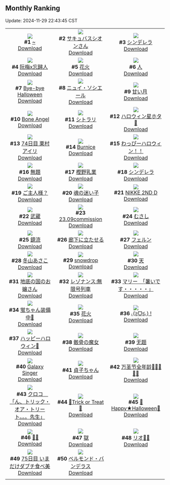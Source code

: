## Monthly Ranking
Update: 2024-11-29 22:43:45 CST

|      |      |      |
| :----: | :----: | :----: |
| ![](https://i.pixiv.re/c/240x480/img-master/img/2024/11/01/00/00/20/123872215_p0_master1200.jpg)<br>**#1** [~](https://www.pixiv.net/artworks/123872215)<br>[Download](https://i.pixiv.re/img-original/img/2024/11/01/00/00/20/123872215_p0.jpg) | ![](https://i.pixiv.re/c/240x480/img-master/img/2024/11/01/00/02/54/123872649_p0_master1200.jpg)<br>**#2** [サキュバスシオンさん](https://www.pixiv.net/artworks/123872649)<br>[Download](https://i.pixiv.re/img-original/img/2024/11/01/00/02/54/123872649_p0.png) | ![](https://i.pixiv.re/c/240x480/img-master/img/2024/11/01/00/00/56/123872366_p0_master1200.jpg)<br>**#3** [シンデレラ](https://www.pixiv.net/artworks/123872366)<br>[Download](https://i.pixiv.re/img-original/img/2024/11/01/00/00/56/123872366_p0.jpg) |
| ![](https://i.pixiv.re/c/240x480/img-master/img/2024/11/01/18/08/50/123893681_p0_master1200.jpg)<br>**#4** [阮梅x忘歸人](https://www.pixiv.net/artworks/123893681)<br>[Download](https://i.pixiv.re/img-original/img/2024/11/01/18/08/50/123893681_p0.jpg) | ![](https://i.pixiv.re/c/240x480/img-master/img/2024/11/01/00/13/58/123873428_p0_master1200.jpg)<br>**#5** [花火](https://www.pixiv.net/artworks/123873428)<br>[Download](https://i.pixiv.re/img-original/img/2024/11/01/00/13/58/123873428_p0.jpg) | ![](https://i.pixiv.re/c/240x480/img-master/img/2024/11/01/00/03/06/123872674_p0_master1200.jpg)<br>**#6** [人](https://www.pixiv.net/artworks/123872674)<br>[Download](https://i.pixiv.re/img-original/img/2024/11/01/00/03/06/123872674_p0.jpg) |
| ![](https://i.pixiv.re/c/240x480/img-master/img/2024/11/01/20/20/00/123897550_p0_master1200.jpg)<br>**#7** [Bye-bye Halloween](https://www.pixiv.net/artworks/123897550)<br>[Download](https://i.pixiv.re/img-original/img/2024/11/01/20/20/00/123897550_p0.jpg) | ![](https://i.pixiv.re/c/240x480/img-master/img/2024/11/01/00/00/21/123872217_p0_master1200.jpg)<br>**#8** [ニュイ・ソシエール](https://www.pixiv.net/artworks/123872217)<br>[Download](https://i.pixiv.re/img-original/img/2024/11/01/00/00/21/123872217_p0.png) | ![](https://i.pixiv.re/c/240x480/img-master/img/2024/11/01/00/00/53/123872359_p0_master1200.jpg)<br>**#9** [甘い月](https://www.pixiv.net/artworks/123872359)<br>[Download](https://i.pixiv.re/img-original/img/2024/11/01/00/00/53/123872359_p0.png) |
| ![](https://i.pixiv.re/c/240x480/img-master/img/2024/10/30/00/20/54/123800575_p0_master1200.jpg)<br>**#10** [Bone Angel](https://www.pixiv.net/artworks/123800575)<br>[Download](https://i.pixiv.re/img-original/img/2024/10/30/00/20/54/123800575_p0.jpg) | ![](https://i.pixiv.re/c/240x480/img-master/img/2024/11/01/00/01/26/123872452_p0_master1200.jpg)<br>**#11** [シトラリ](https://www.pixiv.net/artworks/123872452)<br>[Download](https://i.pixiv.re/img-original/img/2024/11/01/00/01/26/123872452_p0.png) | ![](https://i.pixiv.re/c/240x480/img-master/img/2024/11/01/00/01/52/123872528_p0_master1200.jpg)<br>**#12** [ハロウィン星ホタ🎃](https://www.pixiv.net/artworks/123872528)<br>[Download](https://i.pixiv.re/img-original/img/2024/11/01/00/01/52/123872528_p0.jpg) |
| ![](https://i.pixiv.re/c/240x480/img-master/img/2024/11/01/00/04/44/123872835_p0_master1200.jpg)<br>**#13** [74日目 栗村アイリ](https://www.pixiv.net/artworks/123872835)<br>[Download](https://i.pixiv.re/img-original/img/2024/11/01/00/04/44/123872835_p0.png) | ![](https://i.pixiv.re/c/240x480/img-master/img/2024/11/02/18/55/30/123926060_p0_master1200.jpg)<br>**#14** [Burnice](https://www.pixiv.net/artworks/123926060)<br>[Download](https://i.pixiv.re/img-original/img/2024/11/02/18/55/30/123926060_p0.jpg) | ![](https://i.pixiv.re/c/240x480/img-master/img/2024/11/01/00/00/50/123872351_p0_master1200.jpg)<br>**#15** [わっぴーハロウィン！！](https://www.pixiv.net/artworks/123872351)<br>[Download](https://i.pixiv.re/img-original/img/2024/11/01/00/00/50/123872351_p0.jpg) |
| ![](https://i.pixiv.re/c/240x480/img-master/img/2024/11/01/21/14/47/123899519_p0_master1200.jpg)<br>**#16** [無題](https://www.pixiv.net/artworks/123899519)<br>[Download](https://i.pixiv.re/img-original/img/2024/11/01/21/14/47/123899519_p0.jpg) | ![](https://i.pixiv.re/c/240x480/img-master/img/2024/10/31/00/06/00/123830429_p0_master1200.jpg)<br>**#17** [樫野乳業](https://www.pixiv.net/artworks/123830429)<br>[Download](https://i.pixiv.re/img-original/img/2024/10/31/00/06/00/123830429_p0.png) | ![](https://i.pixiv.re/c/240x480/img-master/img/2024/10/31/14/17/46/123847807_p0_master1200.jpg)<br>**#18** [シンデレラ](https://www.pixiv.net/artworks/123847807)<br>[Download](https://i.pixiv.re/img-original/img/2024/10/31/14/17/46/123847807_p0.jpg) |
| ![](https://i.pixiv.re/c/240x480/img-master/img/2024/11/01/00/02/14/123872573_p0_master1200.jpg)<br>**#19** [ご主人様？](https://www.pixiv.net/artworks/123872573)<br>[Download](https://i.pixiv.re/img-original/img/2024/11/01/00/02/14/123872573_p0.png) | ![](https://i.pixiv.re/c/240x480/img-master/img/2024/11/01/00/18/50/123873703_p0_master1200.jpg)<br>**#20** [魂の迷い子](https://www.pixiv.net/artworks/123873703)<br>[Download](https://i.pixiv.re/img-original/img/2024/11/01/00/18/50/123873703_p0.jpg) | ![](https://i.pixiv.re/c/240x480/img-master/img/2024/11/01/00/30/28/123874289_p0_master1200.jpg)<br>**#21** [NIKKE 2ND  D](https://www.pixiv.net/artworks/123874289)<br>[Download](https://i.pixiv.re/img-original/img/2024/11/01/00/30/28/123874289_p0.jpg) |
| ![](https://i.pixiv.re/c/240x480/img-master/img/2024/11/01/19/13/40/123895507_p0_master1200.jpg)<br>**#22** [武蔵](https://www.pixiv.net/artworks/123895507)<br>[Download](https://i.pixiv.re/img-original/img/2024/11/01/19/13/40/123895507_p0.jpg) | ![](https://i.pixiv.re/c/240x480/img-master/img/2024/11/01/17/52/27/123893051_p0_master1200.jpg)<br>**#23** [23.09commission](https://www.pixiv.net/artworks/123893051)<br>[Download](https://i.pixiv.re/img-original/img/2024/11/01/17/52/27/123893051_p0.jpg) | ![](https://i.pixiv.re/c/240x480/img-master/img/2024/11/01/20/32/40/123897938_p0_master1200.jpg)<br>**#24** [むさし](https://www.pixiv.net/artworks/123897938)<br>[Download](https://i.pixiv.re/img-original/img/2024/11/01/20/32/40/123897938_p0.jpg) |
| ![](https://i.pixiv.re/c/240x480/img-master/img/2024/11/01/18/48/51/123894704_p0_master1200.jpg)<br>**#25** [鏡流](https://www.pixiv.net/artworks/123894704)<br>[Download](https://i.pixiv.re/img-original/img/2024/11/01/18/48/51/123894704_p0.jpg) | ![](https://i.pixiv.re/c/240x480/img-master/img/2024/11/01/00/30/04/123874245_p0_master1200.jpg)<br>**#26** [廊下に立たせる](https://www.pixiv.net/artworks/123874245)<br>[Download](https://i.pixiv.re/img-original/img/2024/11/01/00/30/04/123874245_p0.jpg) | ![](https://i.pixiv.re/c/240x480/img-master/img/2024/10/31/00/19/13/123831309_p0_master1200.jpg)<br>**#27** [フェルン](https://www.pixiv.net/artworks/123831309)<br>[Download](https://i.pixiv.re/img-original/img/2024/10/31/00/19/13/123831309_p0.png) |
| ![](https://i.pixiv.re/c/240x480/img-master/img/2024/10/31/17/00/02/123851330_p0_master1200.jpg)<br>**#28** [冬山あさこ](https://www.pixiv.net/artworks/123851330)<br>[Download](https://i.pixiv.re/img-original/img/2024/10/31/17/00/02/123851330_p0.png) | ![](https://i.pixiv.re/c/240x480/img-master/img/2024/11/01/00/00/25/123872234_p0_master1200.jpg)<br>**#29** [snowdrop](https://www.pixiv.net/artworks/123872234)<br>[Download](https://i.pixiv.re/img-original/img/2024/11/01/00/00/25/123872234_p0.jpg) | ![](https://i.pixiv.re/c/240x480/img-master/img/2024/10/30/01/17/45/123802206_p0_master1200.jpg)<br>**#30** [天](https://www.pixiv.net/artworks/123802206)<br>[Download](https://i.pixiv.re/img-original/img/2024/10/30/01/17/45/123802206_p0.jpg) |
| ![](https://i.pixiv.re/c/240x480/img-master/img/2024/11/01/07/30/04/123882201_p0_master1200.jpg)<br>**#31** [地底の国のお嬢さん](https://www.pixiv.net/artworks/123882201)<br>[Download](https://i.pixiv.re/img-original/img/2024/11/01/07/30/04/123882201_p0.jpg) | ![](https://i.pixiv.re/c/240x480/img-master/img/2024/10/31/18/22/30/123854352_p0_master1200.jpg)<br>**#32** [レゾナンス:無限号列車](https://www.pixiv.net/artworks/123854352)<br>[Download](https://i.pixiv.re/img-original/img/2024/10/31/18/22/30/123854352_p0.jpg) | ![](https://i.pixiv.re/c/240x480/img-master/img/2024/10/30/08/00/05/123807627_p0_master1200.jpg)<br>**#33** [マリー　「暑いです・・・・・」](https://www.pixiv.net/artworks/123807627)<br>[Download](https://i.pixiv.re/img-original/img/2024/10/30/08/00/05/123807627_p0.jpg) |
| ![](https://i.pixiv.re/c/240x480/img-master/img/2024/11/02/18/15/31/123926566_p0_master1200.jpg)<br>**#34** [蛍ちゃん装備中👚](https://www.pixiv.net/artworks/123926566)<br>[Download](https://i.pixiv.re/img-original/img/2024/11/02/18/15/31/123926566_p0.jpg) | ![](https://i.pixiv.re/c/240x480/img-master/img/2024/10/31/18/00/11/123853360_p0_master1200.jpg)<br>**#35** [花火](https://www.pixiv.net/artworks/123853360)<br>[Download](https://i.pixiv.re/img-original/img/2024/10/31/18/00/11/123853360_p0.jpg) | ![](https://i.pixiv.re/c/240x480/img-master/img/2024/11/01/00/05/41/123872912_p0_master1200.jpg)<br>**#36** [৻(≧ᗜ≦৻) !](https://www.pixiv.net/artworks/123872912)<br>[Download](https://i.pixiv.re/img-original/img/2024/11/01/00/05/41/123872912_p0.png) |
| ![](https://i.pixiv.re/c/240x480/img-master/img/2024/11/01/00/00/31/123872271_p0_master1200.jpg)<br>**#37** [ハッピーハロウィン🎃](https://www.pixiv.net/artworks/123872271)<br>[Download](https://i.pixiv.re/img-original/img/2024/11/01/00/00/31/123872271_p0.jpg) | ![](https://i.pixiv.re/c/240x480/img-master/img/2024/10/30/13/21/36/123812254_p0_master1200.jpg)<br>**#38** [骸骨の魔女](https://www.pixiv.net/artworks/123812254)<br>[Download](https://i.pixiv.re/img-original/img/2024/10/30/13/21/36/123812254_p0.jpg) | ![](https://i.pixiv.re/c/240x480/img-master/img/2024/10/30/14/56/11/123813671_p0_master1200.jpg)<br>**#39** [无题](https://www.pixiv.net/artworks/123813671)<br>[Download](https://i.pixiv.re/img-original/img/2024/10/30/14/56/11/123813671_p0.png) |
| ![](https://i.pixiv.re/c/240x480/img-master/img/2024/11/03/01/18/37/123940775_p0_master1200.jpg)<br>**#40** [Galaxy Singer](https://www.pixiv.net/artworks/123940775)<br>[Download](https://i.pixiv.re/img-original/img/2024/11/03/01/18/37/123940775_p0.png) | ![](https://i.pixiv.re/c/240x480/img-master/img/2024/10/30/19/51/34/123820308_p0_master1200.jpg)<br>**#41** [貞子ちゃん](https://www.pixiv.net/artworks/123820308)<br>[Download](https://i.pixiv.re/img-original/img/2024/10/30/19/51/34/123820308_p0.jpg) | ![](https://i.pixiv.re/c/240x480/img-master/img/2024/11/01/00/01/30/123872465_p0_master1200.jpg)<br>**#42** [万圣节全年龄🎃🎃🎃🎃🎃](https://www.pixiv.net/artworks/123872465)<br>[Download](https://i.pixiv.re/img-original/img/2024/11/01/00/01/30/123872465_p0.jpg) |
| ![](https://i.pixiv.re/c/240x480/img-master/img/2024/11/03/08/00/08/123946427_p0_master1200.jpg)<br>**#43** [クロコ　「ん、トリック・オア・トリート。。。先生」](https://www.pixiv.net/artworks/123946427)<br>[Download](https://i.pixiv.re/img-original/img/2024/11/03/08/00/08/123946427_p0.jpg) | ![](https://i.pixiv.re/c/240x480/img-master/img/2024/10/31/11/49/40/123844597_p0_master1200.jpg)<br>**#44** [🎃Trick or Treat👻](https://www.pixiv.net/artworks/123844597)<br>[Download](https://i.pixiv.re/img-original/img/2024/10/31/11/49/40/123844597_p0.jpg) | ![](https://i.pixiv.re/c/240x480/img-master/img/2024/11/01/00/00/33/123872280_p0_master1200.jpg)<br>**#45** [🎃Happy★Halloween🎃](https://www.pixiv.net/artworks/123872280)<br>[Download](https://i.pixiv.re/img-original/img/2024/11/01/00/00/33/123872280_p0.png) |
| ![](https://i.pixiv.re/c/240x480/img-master/img/2024/10/31/00/08/08/123830636_p0_master1200.jpg)<br>**#46** [💛🖤](https://www.pixiv.net/artworks/123830636)<br>[Download](https://i.pixiv.re/img-original/img/2024/10/31/00/08/08/123830636_p0.png) | ![](https://i.pixiv.re/c/240x480/img-master/img/2024/11/03/00/30/06/123939353_p0_master1200.jpg)<br>**#47** [獄](https://www.pixiv.net/artworks/123939353)<br>[Download](https://i.pixiv.re/img-original/img/2024/11/03/00/30/06/123939353_p0.jpg) | ![](https://i.pixiv.re/c/240x480/img-master/img/2024/10/31/00/01/06/123829806_p0_master1200.jpg)<br>**#48** [リオ🎃🖤](https://www.pixiv.net/artworks/123829806)<br>[Download](https://i.pixiv.re/img-original/img/2024/10/31/00/01/06/123829806_p0.png) |
| ![](https://i.pixiv.re/c/240x480/img-master/img/2024/11/02/00/00/12/123905512_p0_master1200.jpg)<br>**#49** [75日目 いまだけダブチ食べ美](https://www.pixiv.net/artworks/123905512)<br>[Download](https://i.pixiv.re/img-original/img/2024/11/02/00/00/12/123905512_p0.png) | ![](https://i.pixiv.re/c/240x480/img-master/img/2024/11/01/00/00/50/123872348_p0_master1200.jpg)<br>**#50** [ベルモンド・バンデラス](https://www.pixiv.net/artworks/123872348)<br>[Download](https://i.pixiv.re/img-original/img/2024/11/01/00/00/50/123872348_p0.jpg) |
|      |
